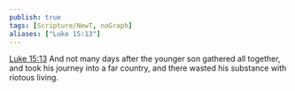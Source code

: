 ```yaml
---
publish: true
tags: [Scripture/NewT, noGraph]
aliases: ["Luke 15:13"]
---
```

[Luke 15:13](https://churchofjesuschrist.org/study/scriptures/nt/luke/15?lang=eng&id=p13#p13) And not many days after the younger son gathered all together, and took his journey into a far country, and there wasted his substance with riotous living.
